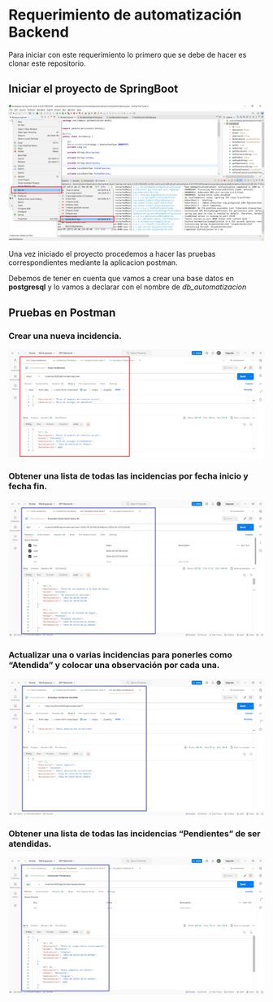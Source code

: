 # Requerimiento de automatización Backend
Para iniciar con este requerimiento lo primero que se debe de hacer es clonar este repositorio.
## Iniciar el proyecto de SpringBoot 
![Ejecutando aplicacion](https://github.com/HenryGuaman/Backend-Automatizacion/blob/main/img1.png)

Una vez iniciado el proyecto procedemos a hacer las pruebas correspondientes mediante la aplicacion postman. 

Debemos de tener en cuenta que vamos a crear una base datos en **postgresql** y lo vamos a declarar con el nombre de *db_automatizacion*

## Pruebas en Postman
### Crear una nueva incidencia.
![Ejecutando aplicacion](img2.png)
### Obtener una lista de todas las incidencias por fecha inicio y fecha fin.
![Ejecutando aplicacion](img4.png)
### Actualizar una o varias incidencias para ponerles como “Atendida” y colocar una observación por cada una.
![Ejecutando aplicacion](img5.png)
### Obtener una lista de todas las incidencias “Pendientes” de ser atendidas.
![Ejecutando aplicacion](img3.png)
